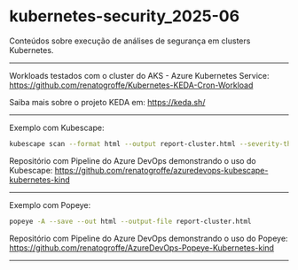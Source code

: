 # kubernetes-security_2025-06
Conteúdos sobre execução de análises de segurança em clusters Kubernetes.

---

Workloads testados com o cluster do AKS - Azure Kubernetes Service: https://github.com/renatogroffe/Kubernetes-KEDA-Cron-Workload

Saiba mais sobre o projeto KEDA em: https://keda.sh/

---

Exemplo com Kubescape:

```bash
kubescape scan --format html --output report-cluster.html --severity-threshold high
```

Repositório com Pipeline do Azure DevOps demonstrando o uso do Kubescape: https://github.com/renatogroffe/azuredevops-kubescape-kubernetes-kind

---

Exemplo com Popeye:

```bash
popeye -A --save --out html --output-file report-cluster.html
```

Repositório com Pipeline do Azure DevOps demonstrando o uso do Popeye: https://github.com/renatogroffe/AzureDevOps-Popeye-Kubernetes-kind

---
